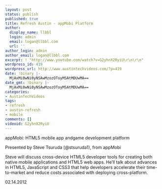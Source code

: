 ```yaml
---
layout: post
status: publish
published: true
title: Refresh Austin - appMobi Platform
author:
  display_name: llbbl
  login: admin
  email: logan@llbbl.com
  url: ''
author_login: admin
author_email: logan@llbbl.com
excerpt: ! "http://www.youtube.com/watch?v=G2yhnX2RyiU\r\n\r\n"
wordpress_id: 419
wordpress_url: http://www.austintechvideos.com/?p=419
date: !binary |-
  MjAxMi0wNi0yNSAwMzozOToyMSAtMDUwMA==
date_gmt: !binary |-
  MjAxMi0wNi0yNSAwMzozOToyMSAtMDUwMA==
categories:
- AustinTechVideos
tags:
- refresh
- austin-refresh
- mobile
comments: []
videoid: G2yhnX2RyiU
---
```

<p>appMobi: HTML5 mobile app andgame development platform</p>
<p>Presented by Steve Tsuruda (@stsuruda1), from appMobi</p>
<p>Steve will discuss cross-device HTML5 developer tools for creating both native mobile applications and HTML5
web apps. He’ll talk about advances in HTML5, JavaScript and CSS3 that help developers accelerate their time-to-market
and reduce costs associated with deploying cross-platform.</p>
<p>02.14.2012 </p>
